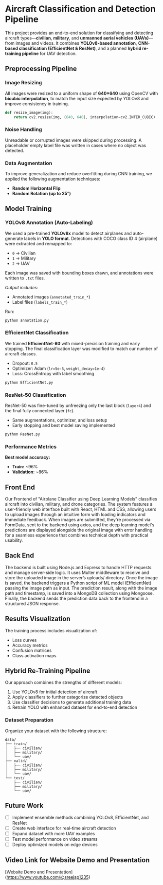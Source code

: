# Aircraft Classification and Detection Pipeline

This project provides an end-to-end solution for classifying and detecting aircraft types—**civilian**, **military**, and **unmanned aerial vehicles (UAVs)**—from images and videos. It combines **YOLOv8-based annotation**, **CNN-based classification (EfficientNet & ResNet)**, and a planned **hybrid re-training pipeline** for UAV detection.

## Preprocessing Pipeline

### Image Resizing

All images were resized to a uniform shape of **640×640** using OpenCV with **bicubic interpolation**, to match the input size expected by YOLOv8 and improve consistency in training.

```python
def resize_image(img):
    return cv2.resize(img, (640, 640), interpolation=cv2.INTER_CUBIC)
```

### Noise Handling

Unreadable or corrupted images were skipped during processing. A placeholder empty label file was written in cases where no object was detected.

### Data Augmentation

To improve generalization and reduce overfitting during CNN training, we applied the following augmentation techniques:
* **Random Horizontal Flip**
* **Random Rotation (up to 25°)**

## Model Training

### YOLOv8 Annotation (Auto-Labeling)

We used a pre-trained **YOLOv8x** model to detect airplanes and auto-generate labels in **YOLO format**. Detections with COCO class ID 4 (airplane) were extracted and remapped to:
* `0` → Civilian
* `1` → Military
* `2` → UAV

Each image was saved with bounding boxes drawn, and annotations were written to `.txt` files.

*Output includes:*
* Annotated images (`annotated_train_*`)
* Label files (`labels_train_*`)

Run:
```bash
python annotation.py
```

### EfficientNet Classification

We trained **EfficientNet-B0** with mixed-precision training and early stopping. The final classification layer was modified to match our number of aircraft classes.
* Dropout: `0.5`
* Optimizer: Adam (`lr=5e-5`, `weight_decay=1e-4`)
* Loss: CrossEntropy with label smoothing

```bash
python EfficientNet.py
```

### ResNet-50 Classification

ResNet-50 was fine-tuned by unfreezing only the last block (`layer4`) and the final fully connected layer (`fc`).
* Same augmentations, optimizer, and loss setup
* Early stopping and best model saving implemented

```bash
python ResNet.py
```

### Performance Metrics

**Best model accuracy:**
* **Train:** ~96%
* **Validation:** ~86%

## Front End

Our Frontend of "Airplane Classifier using Deep Learning Models" classifies aircraft into civilian, military, and drone categories. The system features a user-friendly web interface built with React, HTML and CSS, allowing users to upload images through an intuitive form with loading indicators and immediate feedback. When images are submitted, they're processed via FormData, sent to the backend using axios, and the deep learning model's predictions are displayed alongside the original image with error handling for a seamless experience that combines technical depth with practical usability.

## Back End

The backend is built using Node.js and Express to handle HTTP requests and manage server-side logic. It uses Multer middleware to receive and store the uploaded image in the server’s uploads/ directory. Once the image is saved, the backend triggers a Python script of ML model (EfficientNet) passing the image path as input. The prediction result, along with the image path and timestamp, is saved into a MongoDB collection using Mongoose. Finally, the backend sends the prediction data back to the frontend in a structured JSON response.

## Results Visualization

The training process includes visualization of:
* Loss curves
* Accuracy metrics
* Confusion matrices 
* Class activation maps

## Hybrid Re-Training Pipeline

Our approach combines the strengths of different models:
1. Use YOLOv8 for initial detection of aircraft
2. Apply classifiers to further categorize detected objects
3. Use classifier decisions to generate additional training data
4. Retrain YOLO with enhanced dataset for end-to-end detection

### Dataset Preparation

Organize your dataset with the following structure:
```
data/
├── train/
│   ├── civilian/
│   ├── military/
│   └── uav/
├── valid/
│   ├── civilian/
│   ├── military/
│   └── uav/
└── test/
    ├── civilian/
    ├── military/
    └── uav/
```

## Future Work

- [ ] Implement ensemble methods combining YOLOv8, EfficientNet, and ResNet
- [ ] Create web interface for real-time aircraft detection
- [ ] Expand dataset with more UAV examples
- [ ] Test model performance on video streams
- [ ] Deploy optimized models on edge devices

## Video Link for Website Demo and Presentation
[Website Demo and Presentation] (https://www.youtube.com/@sreejap1235)
